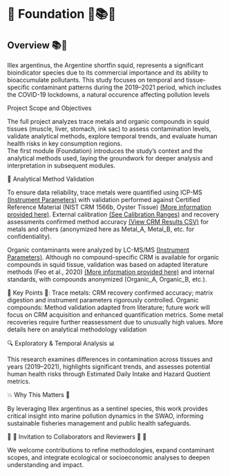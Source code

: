 # 🧱 Foundation 🧱📚🦑

## Overview 📚🦑

Illex argentinus, the Argentine shortfin squid, represents a significant bioindicator species due to its commercial importance and its ability to bioaccumulate pollutants. This study focuses on temporal and tissue-specific contaminant patterns during the 2019–2021 period, which includes the COVID-19 lockdowns, a natural occurence affecting pollution levels


Project Scope and Objectives<br>

The full project analyzes trace metals and organic compounds in squid tissues (muscle, liver, stomach, ink sac) to assess contamination levels, validate analytical methods, explore temporal trends, and evaluate human health risks in key consumption regions.<br> The first module (Foundation) introduces the study’s context and the analytical methods used, laying the groundwork for deeper analysis and interpretation in subsequent modules.

🧪 Analytical Method Validation<br>

To ensure data reliability, trace metals were quantified using ICP-MS [(Instrument Parameters)](Methodology/Metals/Instrumnt_Param.pdf) with validation performed against Certified Reference Material (NIST CRM 1566b, Oyster Tissue) [(More information provided here)](https://tsapps.nist.gov/srmext/certificates/1566b.pdf). External calibration [(See Calibration Ranges)](Methodology/Metals/Calib_Stand_Rangs.png) and recovery assessments confirmed method accuracy [(View CRM Results CSV)](https://github.com/Euchie23/SquidStack/blob/main/docs/Metals/recovery_rate.csv)  for metals and others (anonymized here as Metal_A, Metal_B, etc. for confidentiality).

Organic contaminants were analyzed by LC-MS/MS [(Instrument Parameters)](Methodology/Organics/Instrumnt_Params.pdf). Although no compound-specific CRM is available for organic compounds in squid tissue, validation was based on adapted literature methods (Feo et al., 2020) [(More information provided here)](Methodology/Organics/Anlyt_Method_Valid_Organics.md) and internal standards, with compounds anonymized (Organic_A, Organic_B, etc.).


🔑 Key Points 🔑:
Trace metals: CRM recovery confirmed accuracy; matrix digestion and instrument parameters rigorously controlled.
Organic compounds: Method validation adapted from literature; future work will focus on CRM acquisition and enhanced quantification metrics.
Some metal recoveries require further reassessment due to unusually high values.
More details here on analytical methodology validation

🔍 Exploratory & Temporal Analysis 📊

This research examines differences in contamination across tissues and years (2019–2021), highlights significant trends, and assesses potential human health risks through Estimated Daily Intake and Hazard Quotient metrics.

💥 Why This Matters 🔗

By leveraging Illex argentinus as a sentinel species, this work provides critical insight into marine pollution dynamics in the SWAO, informing sustainable fisheries management and public health safeguards.

🤝 💬 Invitation to Collaborators and Reviewers 💬 🤝

We welcome contributions to refine methodologies, expand contaminant scopes, and integrate ecological or socioeconomic analyses to deepen understanding and impact.
